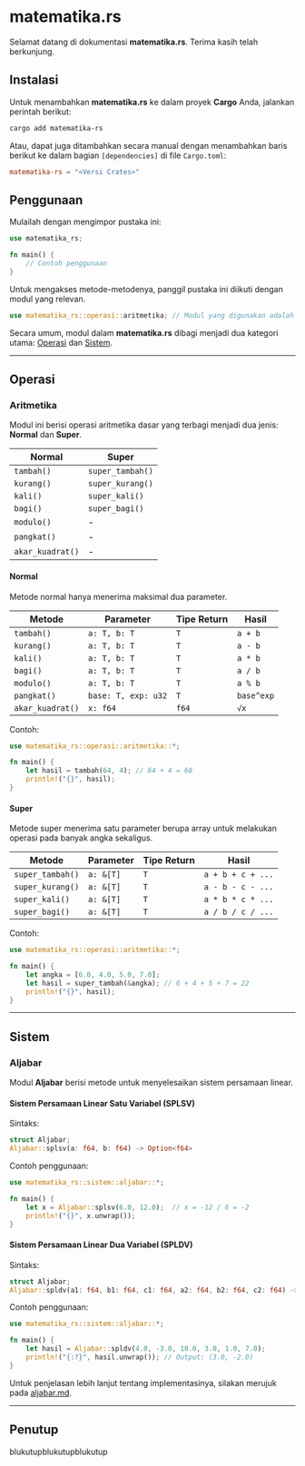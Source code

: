 # matematika.rs
Selamat datang di dokumentasi **matematika.rs**. Terima kasih telah berkunjung.

## Instalasi
Untuk menambahkan **matematika.rs** ke dalam proyek **Cargo** Anda, jalankan perintah berikut:

```sh
cargo add matematika-rs
```

Atau, dapat juga ditambahkan secara manual dengan menambahkan baris berikut ke dalam bagian `[dependencies]` di file `Cargo.toml`:

```toml
matematika-rs = "<Versi Crates>"
```

## Penggunaan
Mulailah dengan mengimpor pustaka ini:

```rust
use matematika_rs;

fn main() {
    // Contoh penggunaan
}
```

Untuk mengakses metode-metodenya, panggil pustaka ini diikuti dengan modul yang relevan.

```rust
use matematika_rs::operasi::aritmetika; // Modul yang digunakan adalah operasi::aritmetika
```

Secara umum, modul dalam **matematika.rs** dibagi menjadi dua kategori utama: [Operasi](#operasi) dan [Sistem](#sistem).

---

## Operasi
### Aritmetika
Modul ini berisi operasi aritmetika dasar yang terbagi menjadi dua jenis: **Normal** dan **Super**.

| Normal         | Super         |
|---------------|--------------|
| `tambah()`    | `super_tambah()` |
| `kurang()`    | `super_kurang()` |
| `kali()`      | `super_kali()` |
| `bagi()`      | `super_bagi()` |
| `modulo()`    | - |
| `pangkat()`   | - |
| `akar_kuadrat()` | - |

#### Normal
Metode normal hanya menerima maksimal dua parameter.

| Metode | Parameter | Tipe Return | Hasil |
|--------|----------|-------------|---------|
| `tambah()` | `a: T, b: T` | `T` | `a + b` |
| `kurang()` | `a: T, b: T` | `T` | `a - b` |
| `kali()` | `a: T, b: T` | `T` | `a * b` |
| `bagi()` | `a: T, b: T` | `T` | `a / b` |
| `modulo()` | `a: T, b: T` | `T` | `a % b` |
| `pangkat()` | `base: T, exp: u32` | `T` | `base^exp` |
| `akar_kuadrat()` | `x: f64` | `f64` | `√x` |

Contoh:
```rust
use matematika_rs::operasi::aritmetika::*;

fn main() {
    let hasil = tambah(64, 4); // 64 + 4 = 68
    println!("{}", hasil);
}
```

#### Super
Metode super menerima satu parameter berupa array untuk melakukan operasi pada banyak angka sekaligus.

| Metode | Parameter | Tipe Return | Hasil |
|--------|----------|-------------|---------|
| `super_tambah()` | `a: &[T]` | `T` | `a + b + c + ...` |
| `super_kurang()` | `a: &[T]` | `T` | `a - b - c - ...` |
| `super_kali()` | `a: &[T]` | `T` | `a * b * c * ...` |
| `super_bagi()` | `a: &[T]` | `T` | `a / b / c / ...` |

Contoh:
```rust
use matematika_rs::operasi::aritmetika::*;

fn main() {
    let angka = [6.0, 4.0, 5.0, 7.0];
    let hasil = super_tambah(&angka); // 6 + 4 + 5 + 7 = 22
    println!("{}", hasil);
}
```

---

## Sistem
### Aljabar
Modul **Aljabar** berisi metode untuk menyelesaikan sistem persamaan linear.

#### Sistem Persamaan Linear Satu Variabel (SPLSV)
Sintaks:
```rust
struct Aljabar;
Aljabar::splsv(a: f64, b: f64) -> Option<f64>
```

Contoh penggunaan:
```rust
use matematika_rs::sistem::aljabar::*;

fn main() {
    let x = Aljabar::splsv(6.0, 12.0);  // x = -12 / 6 = -2
    println!("{}", x.unwrap());
}
```

#### Sistem Persamaan Linear Dua Variabel (SPLDV)
Sintaks:
```rust
struct Aljabar;
Aljabar::spldv(a1: f64, b1: f64, c1: f64, a2: f64, b2: f64, c2: f64) -> Option<(f64, f64)>
```

Contoh penggunaan:
```rust
use matematika_rs::sistem::aljabar::*;

fn main() {
    let hasil = Aljabar::spldv(4.0, -3.0, 18.0, 3.0, 1.0, 7.0);
    println!("{:?}", hasil.unwrap()); // Output: (3.0, -2.0)
}
```

Untuk penjelasan lebih lanjut tentang implementasinya, silakan merujuk pada [aljabar.md](https://github.com/lordpaijo/matematika.rs/blob/master/dokumentasi/Aljabar.md). 

---

## Penutup
blukutupblukutupblukutup

